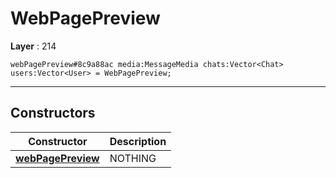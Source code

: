 # WebPagePreview

**Layer** : 214

```tl
webPagePreview#8c9a88ac media:MessageMedia chats:Vector<Chat> users:Vector<User> = WebPagePreview;
```

---

## Constructors

| Constructor | Description |
| :---: | :--- |
| [**webPagePreview**](constructor/webPagePreview) | NOTHING |
